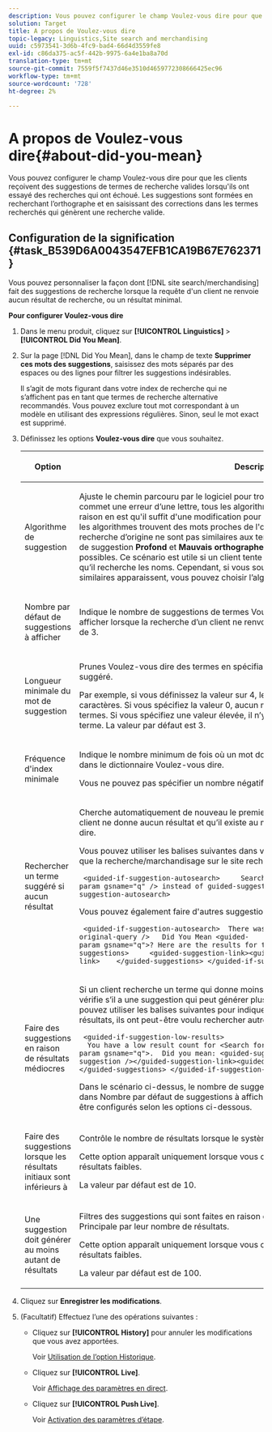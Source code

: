 ```yaml
---
description: Vous pouvez configurer le champ Voulez-vous dire pour que les clients reçoivent des suggestions de termes de recherche valides lorsqu'ils ont essayé des recherches qui ont échoué. Les suggestions sont formées en recherchant l’orthographe et en saisissant des corrections dans les termes recherchés qui génèrent une recherche valide.
solution: Target
title: A propos de Voulez-vous dire
topic-legacy: Linguistics,Site search and merchandising
uuid: c5973541-3d6b-4fc9-bad4-66d4d3559fe8
exl-id: c86da375-ac5f-442b-9975-6a4e1ba8a70d
translation-type: tm+mt
source-git-commit: 7559f5f7437d46e3510d4659772308666425ec96
workflow-type: tm+mt
source-wordcount: '728'
ht-degree: 2%

---
```


# A propos de Voulez-vous dire{#about-did-you-mean}

Vous pouvez configurer le champ Voulez-vous dire pour que les clients reçoivent des suggestions de termes de recherche valides lorsqu&#39;ils ont essayé des recherches qui ont échoué. Les suggestions sont formées en recherchant l’orthographe et en saisissant des corrections dans les termes recherchés qui génèrent une recherche valide.

## Configuration de la signification {#task_B539D6A0043547EFB1CA19B67E762371}

Vous pouvez personnaliser la façon dont [!DNL site search/merchandising] fait des suggestions de recherche lorsque la requête d&#39;un client ne renvoie aucun résultat de recherche, ou un résultat minimal.

<!-- 

t_configuring_did_you_mean.xml

 -->

**Pour configurer Voulez-vous dire**

1. Dans le menu produit, cliquez sur **[!UICONTROL Linguistics]** > **[!UICONTROL Did You Mean]**.
1. Sur la page [!DNL Did You Mean], dans le champ de texte **Supprimer ces mots des suggestions**, saisissez des mots séparés par des espaces ou des lignes pour filtrer les suggestions indésirables.

   Il s’agit de mots figurant dans votre index de recherche qui ne s’affichent pas en tant que termes de recherche alternative recommandés. Vous pouvez exclure tout mot correspondant à un modèle en utilisant des expressions régulières. Sinon, seul le mot exact est supprimé.

1. Définissez les options **Voulez-vous dire** que vous souhaitez.

   <!-- 
   
   r_did_you_mean_options.xml
   
   -->

   <table> 
    <thead> 
      <tr> 
      <th colname="col1" class="entry"> <p>Option </p> </th> 
      <th colname="col2" class="entry"> <p>Description </p> </th> 
      </tr> 
    </thead>
    <tbody> 
      <tr> 
      <td colname="col1"> <p>Algorithme de suggestion </p> </td> 
      <td colname="col2"> <p>Ajuste le chemin parcouru par le logiciel pour trouver des suggestions. Si un utilisateur commet une erreur d’une lettre, tous les algorithmes proposent les mêmes suggestions. La raison en est qu'il suffit d'une modification pour obtenir une suggestion de travail et que tous les algorithmes trouvent des mots proches de l'original. Mais lorsque les termes de recherche d’origine ne sont pas similaires aux termes existants dans l’index, les algorithmes de suggestion <b>Profond</b> et <b>Mauvais orthographes</b> continuent de rechercher des suggestions possibles. Ce scénario est utile si un client tente de saisir un nom correct difficile à saisir et qu’il recherche les noms. Cependant, si vous souhaitez uniquement que des suggestions similaires apparaissent, vous pouvez choisir l’algorithme <b>Quick</b>. </p> </td> 
      </tr> 
      <tr> 
      <td colname="col1"> <p>Nombre par défaut de suggestions à afficher </p> </td> 
      <td colname="col2"> <p>Indique le nombre de suggestions de termes Voulez-vous dire (0 à 20) que vous souhaitez afficher lorsque la recherche d’un client ne renvoie aucun résultat. La valeur par défaut est de 3. </p> </td> 
      </tr> 
      <tr> 
      <td colname="col1"> <p>Longueur minimale du mot de suggestion </p> </td> 
      <td colname="col2"> <p>Prunes Voulez-vous dire des termes en spécifiant le nombre minimal de lettres pour un mot suggéré. </p> <p>Par exemple, si vous définissez la valeur sur 4, le logiciel ne suggère pas un mot de 1, 2 ou 3 caractères. Si vous spécifiez la valeur 0, aucun mot court n’est supprimé des suggestions de termes. Si vous spécifiez une valeur élevée, il n’y a généralement aucune suggestion de terme. La valeur par défaut est 3. </p> </td> 
      </tr> 
      <tr> 
      <td colname="col1"> <p>Fréquence d'index minimale </p> </td> 
      <td colname="col2"> <p> Indique le nombre minimum de fois où un mot doit apparaître dans l’index avant d’être inclus dans le dictionnaire Voulez-vous dire. </p> <p>Vous ne pouvez pas spécifier un nombre négatif dans le champ. </p> </td> 
      </tr> 
      <tr> 
      <td colname="col1"> <p>Rechercher un terme suggéré si aucun résultat </p> </td> 
      <td colname="col2"> <p>Cherche automatiquement de nouveau le premier terme suggéré lorsqu’une recherche d’un client ne donne aucun résultat et qu’il existe au moins une suggestion de terme Voulez-vous dire. </p> <p>Vous pouvez utiliser les balises suivantes dans votre modèle de présentation pour indiquer que la recherche/marchandisage sur le site recherche automatiquement un autre terme : </p> <p> <code>&nbsp;&lt;guided-if-suggestion-autosearch&gt;&nbsp;&nbsp;&nbsp;&nbsp;&nbsp;Search&nbsp;for&nbsp;&lt;guided-param&nbsp;gsname="q"&nbsp;/&gt;&nbsp;instead&nbsp;of&nbsp;guided-suggestion-original-query&nbsp;/&gt;&nbsp;&lt;/guided-if-suggestion-autosearch&gt;</code> </p> <p>Vous pouvez également faire d'autres suggestions ici. </p> <p> <code>&nbsp;&lt;guided-if-suggestion-autosearch&gt;&nbsp;&nbsp;There&nbsp;was&nbsp;0&nbsp;matches&nbsp;for&nbsp;&lt;guided-suggestion-original-query&nbsp;/&gt;&nbsp;&nbsp;&nbsp;Did&nbsp;You&nbsp;Mean&nbsp;&lt;guided-param&nbsp;gsname="q"&gt;?&nbsp;Here&nbsp;are&nbsp;the&nbsp;results&nbsp;for&nbsp;that&nbsp;search.&nbsp;&nbsp;&nbsp;Or&nbsp;Did&nbsp;You&nbsp;Mean&nbsp;&nbsp;&nbsp;&nbsp;&lt;guided-suggestions&gt;&nbsp;&nbsp;&nbsp;&nbsp;&nbsp;&lt;guided-suggestion-link&gt;&lt;guided-suggestion&nbsp;/&gt;&lt;/guided-suggestion-link&gt;&nbsp;&nbsp;&nbsp;&nbsp;&lt;/guided-suggestions&gt;&nbsp;&lt;/guided-if-suggestion-autosearch&gt;</code> </p> </td> 
      </tr> 
      <tr> 
      <td colname="col1"> <p>Faire des suggestions en raison de résultats médiocres </p> </td> 
      <td colname="col2"> <p>Si un client recherche un terme qui donne moins de dix résultats, le moteur de recherche vérifie s’il a une suggestion qui peut générer plus de 100 résultats. Si tel est le cas, vous pouvez utiliser les balises suivantes pour indiquer à l’utilisateur que, même s’ils ont des résultats, ils ont peut-être voulu rechercher autre chose : </p> <p> <code>&nbsp;&lt;guided-if-suggestion-low-results&gt; &nbsp;&nbsp;You&nbsp;have&nbsp;a&nbsp;low&nbsp;result&nbsp;count&nbsp;for&nbsp;&lt;Search&nbsp;for&nbsp;guided-param&nbsp;gsname="q"&gt;.&nbsp;&nbsp;Did&nbsp;you&nbsp;mean:&nbsp;&lt;guided-suggestion&gt;&lt;guided-suggestion-link&gt;&lt;guided-suggestion&nbsp;/&gt;&lt;/guided-suggestion-link&gt;&lt;guided-if-not-last&gt;,&nbsp;&lt;/guided-if-not-last&gt;&lt;/guided-suggestions&gt;&nbsp;&lt;/guided-if-suggestion-low-results&gt;</code> </p> <p> Dans le scénario ci-dessus, le nombre de suggestions est contrôlé par la valeur spécifiée dans <span class="uicontrol"> Nombre par défaut de suggestions à afficher </span>. Les seuils inférieur et supérieur peuvent être configurés selon les options ci-dessous. </p> </td> 
      </tr> 
      <tr> 
      <td colname="col1"> <p>Faire des suggestions lorsque les résultats initiaux sont inférieurs à </p> </td> 
      <td colname="col2"> <p>Contrôle le nombre de résultats lorsque le système début à des suggestions d’offre. </p> <p>Cette option apparaît uniquement lorsque vous cochez <span class="uicontrol"> Faire des suggestions en raison de résultats faibles</span>. </p> <p>La valeur par défaut est de 10. </p> </td> 
      </tr> 
      <tr> 
      <td colname="col1"> <p>Une suggestion doit générer au moins autant de résultats </p> </td> 
      <td colname="col2"> <p>Filtres des suggestions qui sont faites en raison de résultats faibles dans la recherche Principale par leur nombre de résultats. </p> <p>Cette option apparaît uniquement lorsque vous cochez <span class="uicontrol"> Faire des suggestions en raison de résultats faibles</span>. </p> <p>La valeur par défaut est de 100. </p> </td> 
      </tr> 
    </tbody> 
    </table>

1. Cliquez sur **Enregistrer les modifications**.
1. (Facultatif) Effectuez l’une des opérations suivantes :

   * Cliquez sur **[!UICONTROL History]** pour annuler les modifications que vous avez apportées.

      Voir [Utilisation de l’option Historique](../t-using-the-history-option.md#task_70DD3F87A67242BBBD2CB27156F43002).

   * Cliquez sur **[!UICONTROL Live]**.

      Voir [Affichage des paramètres en direct](../c-about-staging.md#task_401A0EBDB5DB4D4CA933CBA7BECDC10F).

   * Cliquez sur **[!UICONTROL Push Live]**.

      Voir [Activation des paramètres d’étape](../c-about-staging.md#task_44306783B4C0408AAA58B471DAF2D9A4).
